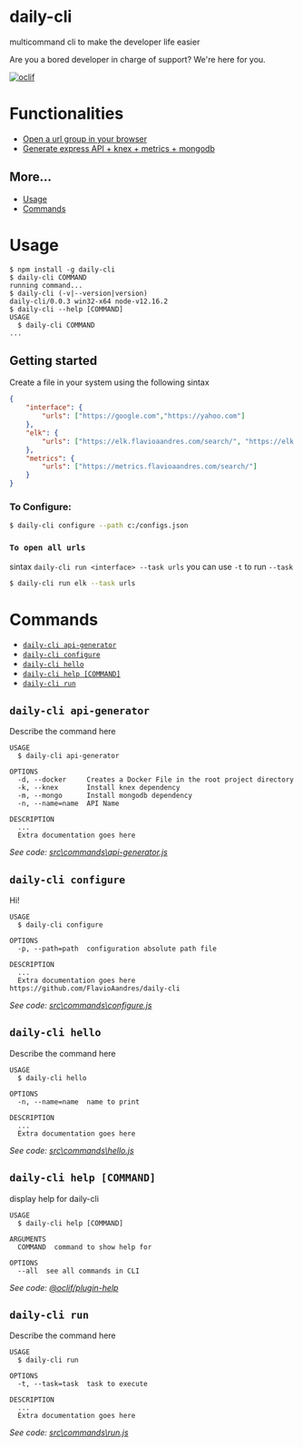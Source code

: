 daily-cli
=========

multicommand cli to make the developer life easier

Are you a bored developer in charge of support? We're here for you. 

[![oclif](https://img.shields.io/badge/cli-oclif-brightgreen.svg)](https://oclif.io)
<!-- [![Version](https://img.shields.io/npm/v/daily-cli.svg)](https://npmjs.org/package/daily-cli)
[![Downloads/week](https://img.shields.io/npm/dw/daily-cli.svg)](https://npmjs.org/package/daily-cli)
[![License](https://img.shields.io/npm/l/daily-cli.svg)](https://github.com/@FlavioAandres/FlavioAandres/blob/master/package.json) -->

<!-- toc -->
# Functionalities

* [Open a url group in your browser](#daily-cli-run)
* [Generate express API + knex + metrics + mongodb](#To-open-all-urls)

## More... 
* [Usage](#usage)
* [Commands](#commands)
<!-- tocstop -->
# Usage
<!-- usage -->
```sh-session
$ npm install -g daily-cli
$ daily-cli COMMAND
running command...
$ daily-cli (-v|--version|version)
daily-cli/0.0.3 win32-x64 node-v12.16.2
$ daily-cli --help [COMMAND]
USAGE
  $ daily-cli COMMAND
...
```

## Getting started 

Create a file in your system using the following sintax
```json
{
    "interface": {
        "urls": ["https://google.com","https://yahoo.com"]
    },
    "elk": {
        "urls": ["https://elk.flavioaandres.com/search/", "https://elk.flavioaandres.com/search/2"]
    },
    "metrics": {
        "urls": ["https://metrics.flavioaandres.com/search/"]
    }
}

```

### To Configure: 

```bash
$ daily-cli configure --path c:/configs.json
```

### `To open all urls`

sintax `daily-cli run <interface> --task urls` you can use `-t` to run `--task`

```bash
$ daily-cli run elk --task urls
```

# Commands
<!-- commands -->
* [`daily-cli api-generator`](#daily-cli-api-generator)
* [`daily-cli configure`](#daily-cli-configure)
* [`daily-cli hello`](#daily-cli-hello)
* [`daily-cli help [COMMAND]`](#daily-cli-help-command)
* [`daily-cli run`](#daily-cli-run)

## `daily-cli api-generator`

Describe the command here

```
USAGE
  $ daily-cli api-generator

OPTIONS
  -d, --docker     Creates a Docker File in the root project directory
  -k, --knex       Install knex dependency
  -m, --mongo      Install mongodb dependency
  -n, --name=name  API Name

DESCRIPTION
  ...
  Extra documentation goes here
```

_See code: [src\commands\api-generator.js](https://github.com/FlavioAandres/daily-cli/blob/v0.0.3/src\commands\api-generator.js)_

## `daily-cli configure`

Hi!

```
USAGE
  $ daily-cli configure

OPTIONS
  -p, --path=path  configuration absolute path file

DESCRIPTION
  ...
  Extra documentation goes here https://github.com/FlavioAandres/daily-cli
```

_See code: [src\commands\configure.js](https://github.com/FlavioAandres/daily-cli/blob/v0.0.3/src\commands\configure.js)_

## `daily-cli hello`

Describe the command here

```
USAGE
  $ daily-cli hello

OPTIONS
  -n, --name=name  name to print

DESCRIPTION
  ...
  Extra documentation goes here
```

_See code: [src\commands\hello.js](https://github.com/FlavioAandres/daily-cli/blob/v0.0.3/src\commands\hello.js)_

## `daily-cli help [COMMAND]`

display help for daily-cli

```
USAGE
  $ daily-cli help [COMMAND]

ARGUMENTS
  COMMAND  command to show help for

OPTIONS
  --all  see all commands in CLI
```

_See code: [@oclif/plugin-help](https://github.com/oclif/plugin-help/blob/v3.2.0/src\commands\help.ts)_

## `daily-cli run`

Describe the command here

```
USAGE
  $ daily-cli run

OPTIONS
  -t, --task=task  task to execute

DESCRIPTION
  ...
  Extra documentation goes here
```

_See code: [src\commands\run.js](https://github.com/FlavioAandres/daily-cli/blob/v0.0.3/src\commands\run.js)_
<!-- commandsstop -->
